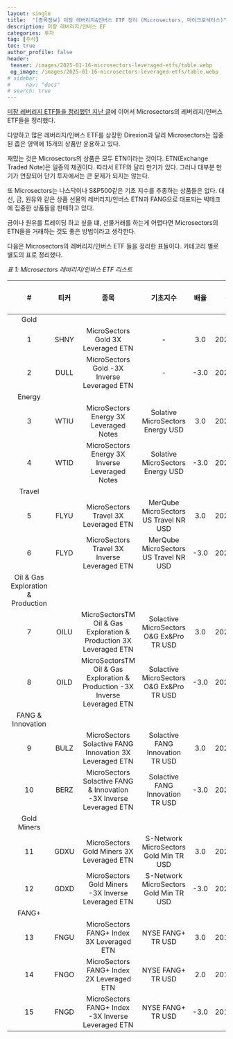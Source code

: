 ```yaml
---
layout: single
title:  "[종목정보] 미장 레버리지&인버스 ETF 정리 (Microsectors, 마이크로섹터스)"
description: 미장 레버리지/인버스 EF
categories: 투자
tag: [주식]
toc: true
author_profile: false
header:
 teaser: /images/2025-01-16-microsectors-leveraged-etfs/table.webp
 og_image: /images/2025-01-16-microsectors-leveraged-etfs/table.webp
# sidebar:
#     nav: "docs"
# search: true
---
```

[미장 레버리지 ETF들을 정리했던 지난 글]()에 이어서 Microsectors의 레버리지/인버스 ETF들을 정리했다.

다양하고 많은 레버리지/인버스 ETF를 상장한 Direxion과 달리 Microsectors는 집중된 좁은 영역에 15개의 상품만 운용하고 있다. 

재밌는 것은 Microsectors의 상품은 모두 ETN이라는 것이다. ETN(Exchange Traded Note)은 일종의 채권이다. 따라서 ETF와 달리 만기가 있다. 그러나 대부분 만기가 연장되어 단기 투자에서는 큰 문제가 되지는 않는다.

또 Microsectors는 나스닥이나 S&P500같은 기초 지수를 추종하는 상품들은 없다. 대신, 금, 원유와 같은 상품 선물의 레버리지/인버스 ETN과 FANG으로 대표되는 빅테크에 집중한 상품들을 판매하고 있다.

금이나 원유를 트레이딩 하고 싶을 떄, 선물거래를 하는게 어렵다면 Microsectors의 ETN들을 거래하는 것도 좋은 방법이라고 생각한다.

다음은 Microsectors의 레버리지/인버스 ETF 들을 정리한 표들이다. 카테고리 별로 별도의 표로 정리했다. 

*표 1: Microsectors 레버리지/인버스 ETF 리스트*

|#| 티커 | 종목 | 기초지수| 배율 | 상장일 |시가총액 (M$)|
|:---:|:---:|:---:|:---:|:---:|:---:|:---:|
|Gold|
|1|SHNY|MicroSectors Gold 3X Leveraged ETN|-|3.0|2023.02.21|21.5|
|2|DULL|MicroSectors Gold -3X Inverse Leveraged ETN|-|-3.0|2023.02.21|1.3|
|Energy|
|3|WTIU|MicroSectors Energy 3X Leveraged Notes|Solative MicroSectors Energy USD|3.0|2023.02.16|20.2|
|4|WTID|MicroSectors Energy 3X Inverse Leveraged Notes|Solative MicroSectors Energy USD|-3.0|2023.02.16|2.8|
|Travel|
|5|FLYU|MicroSectors Travel 3X Leveraged ETN|MerQube MicroSectors US Travel NR USD|3.0|2022.06.22|9.0|
|6|FLYD|MicroSectors Travel 3X Inverse Leveraged ETN|MerQube MicroSectors US Travel NR USD|-3.0|2022.06.22|1.3|
|Oil & Gas Exploration & Production|
|7|OILU|MicroSectorsTM Oil & Gas Exploration & Production 3X Leveraged ETN|Solactive MicroSectors O&G Ex&Pro TR USD|3.0|2021.11.08|48.6|
|8|OILD|MicroSectorsTM Oil & Gas Exploration & Production -3X Inverse Leveraged ETN|Solactive MicroSectors O&G Ex&Pro TR USD|-3.0|2021.11.08|14.8|
|FANG & Innovation|
|9|BULZ|MicroSectors Solactive FANG Innovation 3X Leveraged ETN|Solactive FANG Innovation TR USD|3.0|2021.08.17|1267.7|
|10|BERZ|MicroSectors Solactive FANG & Innovation -3X Inverse Leveraged ETN|Solactive FANG Innovation TR USD|-3.0|2021.08.17|10.0|
|Gold Miners|
|11|GDXU|MicroSectors Gold Miners 3X Leveraged ETN|S-Network MicroSectors Gold Min TR USD|3.0|2020.12.02|256.7|
|12|GDXD|MicroSectors Gold Miners -3X Inverse Leveraged ETN|S-Network MicroSectors Gold Min TR USD|-3.0|2020.12.02|59.9|
|FANG+|
|13|FNGU|MicroSectors FANG+ Index 3X Leveraged ETN|NYSE FANG+ TR USD|3.0|2018.01.22|7157.8|
|14|FNGO|MicroSectors FANG+ Index 2X Leveraged ETN|NYSE FANG+ TR USD|2.0|2018.08.01|443.3|
|15|FNGD|MicroSectors FANG+ Index -3X Inverse Leveraged ETN|NYSE FANG+ TR USD|-3.0|2018.01.22|172.2|